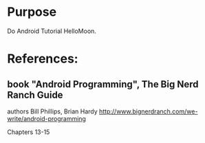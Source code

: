 # Purpose
Do Android Tutorial HelloMoon.

# References:

## book "Android Programming", The Big Nerd Ranch Guide
authors Bill Phillips, Brian Hardy
http://www.bignerdranch.com/we-write/android-programming

Chapters 13-15
